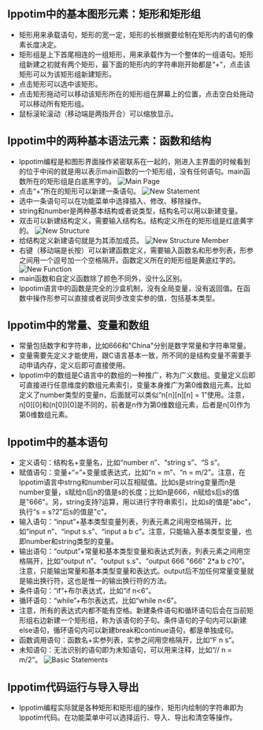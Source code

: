 ## Ippotim中的基本图形元素：矩形和矩形组
* 矩形用来承载语句，矩形的宽一定，矩形的长根据要绘制在矩形内的语句的像素长度决定。
* 矩形组是上下首尾相连的一组矩形，用来承载作为一个整体的一组语句。矩形组新建之初就有两个矩形，最下面的矩形内的字符串刚开始都是“+”，点击该矩形可以为该矩形组新建矩形。
* 点击矩形可以选中该矩形。
* 点击矩形拖动可以移动该矩形所在的矩形组在屏幕上的位置，点击空白处拖动可以移动所有矩形组。
* 鼠标滚轮滚动（移动端是两指开合）可以缩放显示。
## Ippotim中的两种基本语法元素：函数和结构
* Ippotim编程是和图形界面操作紧密联系在一起的，刚进入主界面的时候看到的位于中间的就是用以表示main函数的一个矩形组，没有任何语句。main函数所在的矩形组是白底黑字的。
![Main Page](Main&#32;Page.png)
* 点击“+”所在的矩形可以新建一条语句。
![New Statement](New&#32;Statement.png)
* 选中一条语句可以在功能菜单中选择插入、修改、移除操作。
* string和number是两种基本结构或者说类型，结构名可以用以新建变量。
* 双击可以新建结构定义，需要输入结构名。结构定义所在的矩形组是红底黄字的。
![New Structure](New&#32;Structure.png)
* 给结构定义新建语句就是为其添加成员。
![New Structure Member](New&#32;Structure&#32;Member.png)
* 右键（移动端是长按）可以新建函数定义，需要输入函数名和形参列表，形参之间用一个逗号加一个空格隔开。函数定义所在的矩形组是黄底红字的。<br/>
![New Function](New&#32;Function.png)
* main函数和自定义函数除了颜色不同外，没什么区别。
* Ippotim语言中的函数是完全的沙盒机制，没有全局变量，没有返回值。在函数中操作形参可以直接或者说同步改变实参的值，包括基本类型。
## Ippotim中的常量、变量和数组
* 常量包括数字和字符串，比如666和"China"分别是数字常量和字符串常量。
* 变量需要先定义才能使用，跟C语言基本一致，所不同的是结构变量不需要手动申请内存，定义后即可直接使用。
* Ippotim中的数组是C语言中的数组的一种推广，称为广义数组。变量定义后即可直接进行任意维度的数组元素索引，变量本身推广为第0维数组元素。比如定义了number类型的变量n，后面就可以类似“n[n][n][n] = 1”使用。注意，n[0][0]和(n[0])[0]是不同的，前者是n作为第0维数组元素，后者是n[0]作为第0维数组元素。
## Ippotim中的基本语句
* 定义语句：结构名+变量名，比如“number n”、“string s”、“S s”。
* 赋值语句：变量+“=”+变量或表达式，比如“n = m”、“n = m/2”。注意，在Ippotim语言中strng和number可以互相赋值。比如s是string变量而n是number变量，s赋给n后n的值是s的长度；比如n是666，n赋给s后s的值是"666"。另，string支持?运算，用以进行字符串索引，比如s的值是"abc"，执行“s = s?2”后s的值是"c"。
* 输入语句：“input”+基本类型变量列表，列表元素之间用空格隔开，比如“input n”、“input s.s”、“input a b c”。注意，只能输入基本类型变量，也即number和string类型的变量。
* 输出语句：“output”+常量和基本类型变量和表达式列表，列表元素之间用空格隔开，比如“output n”、“output s.s”、“output 666 "666" 2*a b c?0”。注意，只能输出常量和基本类型变量和表达式。output后不加任何常量变量就是输出换行符，这也是惟一的输出换行符的方法。
* 条件语句：“if”+布尔表达式，比如“if n<6”。
* 循环语句：“while”+布尔表达式，比如“while n<6”。
* 注意，所有的表达式内都不能有空格。新建条件语句和循环语句后会在当前矩形组右边新建一个矩形组，称为该语句的子句。条件语句的子句内可以新建else语句，循环语句内可以新建break和continue语句，都是单独成句。
* 函数调用语句：函数名+实参列表，实参之间用空格隔开，比如“F n s”。
* 未知语句：无法识别的语句即为未知语句，可以用来注释，比如“// n = m/2”。
![Basic Statements](Basic&#32;Statements.png)
## Ippotim代码运行与导入导出
* Ippotim编程实际就是各种矩形和矩形组的操作，矩形内绘制的字符串即为Ippotim代码。在功能菜单中可以选择运行、导入、导出和清空等操作。
